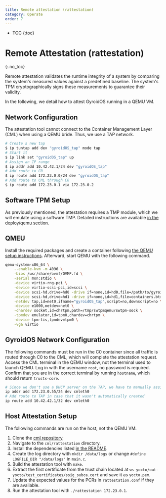 ```yaml
---
title: Remote attestation (rattestation)
category: Operate
order: 7
---
```


- TOC
{:toc}

# Remote Attestation (rattestation)
{:.no_toc}

Remote attestation validates the runtime integrity of a system by comparing the system's measured values against a predefined baseline.
The system's TPM cryptographically signs these measurements to guarantee their validity.

In the following, we detail how to attest GyroidOS running in a QEMU VM.

## Network Configuration

The attestation tool cannot connect to the Container Management Layer (CML) when using a QEMU bride.
Thus, we use a TAP network.

```bash
# Create a new tap
$ ip tuntap add dev "gyroidOS_tap" mode tap
# Start it
$ ip link set "gyroidOS_tap" up
# Assign an IP range
$ ip addr add 10.42.42.1/24 dev "gyroidOS_tap"
# Add route to C0
$ ip route add 172.23.0.0/24 dev "gyroidOS_tap"
# Add route to CML through C0
$ ip route add 172.23.0.1 via 172.23.0.2
```

## Software TPM Setup

As previously mentioned, the attestation requires a TMP module, which we will emulate using a software TMP.
Detailed instructions are available [in the deploy/qemu section](../deploy/qemu#use-tpm-emulation).

## QMEU

Install the required packages and create a container following [the QEMU setup instructions](../deploy/qemu).
Afterward, start QEMU with the following command.

```bash
qemu-system-x86_64 \
    --enable-kvm -m 4096 \
    -bios /usr/share/ovmf/OVMF.fd \
    -serial mon:stdio \
    -device virtio-rng-pci \
    -device virtio-scsi-pci,id=scsi \
    -device scsi-hd,drive=hd0 -drive if=none,id=hd0,file=/path/to/gyroidOS.img,format=raw \
    -device scsi-hd,drive=hd1 -drive if=none,id=hd1,file=containers.btrfs,format=raw \
    -netdev tap,id=net0,ifname="gyroidOS_tap",script=no,downscript=no \
    -device e1000,netdev=net0 \
    -chardev socket,id=chrtpm,path=/tmp/swtpmqemu/swtpm-sock \
    -tpmdev emulator,id=tpm0,chardev=chrtpm \
    -device tpm-tis,tpmdev=tpm0 \
    -vga virtio
```

## GyroidOS Network Configuration

The following commands must be run in the C0 container since all traffic is routed through C0 to the CML, which will complete the attestation request.
Access the CML terminal in the QEMU window, not the terminal used to launch QEMU.
Log in with the username `root`, no password is required.
Confirm that you are in the correct terminal by running `hostname`, which should return `trustx-core`.

```bash
# Since we don't use a DHCP server on the TAP, we have to manually assign an IP address
ip addr add 172.23.0.55/24 dev cmleth0
# Add route to TAP in case that it wasn't automatically created
ip route add 10.42.42.1/32 dev cmleth0
```


## Host Attestation Setup

The following commands are run on the host, not the QEMU VM.

1. Clone the [cml repository](https://github.com/gyroidos/cml/)
2. Navigate to the `cml/rattestation` directory.
3. Install the dependencies listed [in the README](https://github.com/glad-dev/cml/tree/kirkstone/rattestation#readme).
4. Create the log directory with `mkdir /data/logs` or change `#define LOGFILE_DIR "/data/logs"` in `main.c`.
5. Build the attestation tool with `make`.
6. Extract the first certificate from the trust chain located at `ws-yocto/out-yocto/test_certificates/ssig_subca.cert` and save it as `yocto.pem`.
7. Update the expected values for the PCRs in `rattestation.conf` if they are available.
8. Run the attestation tool with `./rattestation 172.23.0.1`.
